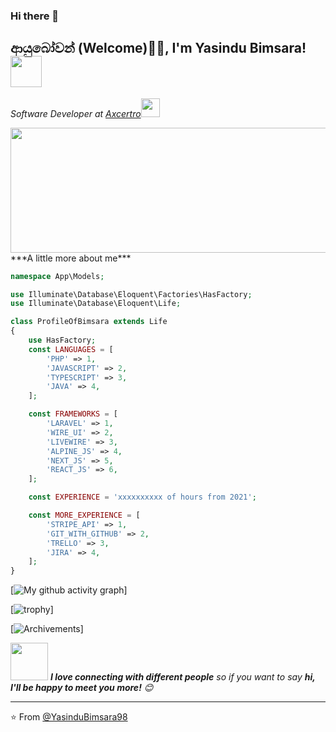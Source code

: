 ### Hi there 👋

<!--
**YasinduBimsara98/YasinduBimsara98** is a ✨ _special_ ✨ repository because its `README.md` (this file) appears on your GitHub profile.

Here are some ideas to get you started:

- 🔭 I’m currently working on ...
- 🌱 I’m currently learning ...
- 👯 I’m looking to collaborate on ...
- 🤔 I’m looking for help with ...
- 💬 Ask me about ...
- 📫 How to reach me: ...
- 😄 Pronouns: ...
- ⚡ Fun fact: ...
-->

<h2> ආයුබෝවන් (Welcome)🙏🏻, I'm Yasindu Bimsara! <img src="https://media.giphy.com/media/12oufCB0MyZ1Go/giphy.gif" width="50"></h2>
<p><em>Software Developer at <a href="http://www.axcertro.com">Axcertro</a><img src="https://imgflip.com/embed/6tcqjg" width="30"> 
</em></p>
<img src="https://media.giphy.com/media/xUPGGDNsLvqsBOhuU0/giphy.gif" width="800" height="200">
***A little more about me***

```php
namespace App\Models;

use Illuminate\Database\Eloquent\Factories\HasFactory;
use Illuminate\Database\Eloquent\Life;

class ProfileOfBimsara extends Life
{
    use HasFactory;
    const LANGUAGES = [
        'PHP' => 1,
        'JAVASCRIPT' => 2,
        'TYPESCRIPT' => 3,
        'JAVA' => 4,
    ];

    const FRAMEWORKS = [
        'LARAVEL' => 1,
        'WIRE_UI' => 2,
        'LIVEWIRE' => 3,
        'ALPINE_JS' => 4,
        'NEXT_JS' => 5,
        'REACT_JS' => 6,
    ];

    const EXPERIENCE = 'xxxxxxxxxx of hours from 2021';

    const MORE_EXPERIENCE = [
        'STRIPE_API' => 1,
        'GIT_WITH_GITHUB' => 2,
        'TRELLO' => 3,
        'JIRA' => 4,
    ];
}

```

[![My github activity graph](https://activity-graph.herokuapp.com/graph?username=YasinduBimsara98&theme=dracula)]

[![trophy](https://github-profile-trophy.vercel.app/?username=YasinduBimsara98)]

[![Archivements](https://github.com/YasinduBimsara98?tab=achievements)]


<img src="https://media.giphy.com/media/LnQjpWaON8nhr21vNW/giphy.gif" width="60"> <em><b>I love connecting with different people</b> so if you want to say <b>hi, I'll be happy to meet you more!</b> 😊</em>

---

⭐️ From [@YasinduBimsara98](https://github.com/YasinduBimsara98)
